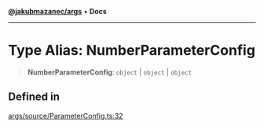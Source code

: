 [**@jakubmazanec/args**](../README.md) • **Docs**

---

# Type Alias: NumberParameterConfig

> **NumberParameterConfig**: `object` \| `object` \| `object`

## Defined in

[args/source/ParameterConfig.ts:32](https://github.com/jakubmazanec/tools/blob/d628f137f5fc7b1bea261e1e59d468d8339ed884/packages/args/source/ParameterConfig.ts#L32)
